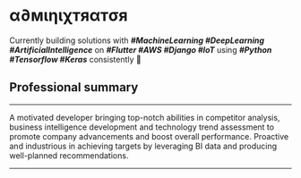 # α∂мιηιχтяαтσя 

Currently building solutions with ***#MachineLearning #DeepLearning #ArtificialIntelligence*** on ***#Flutter #AWS #Django #IoT*** using ***#Python #Tensorflow #Keras*** consistently 🤝

## Professional summary
------------------------------
A motivated developer bringing top-notch abilities in competitor analysis, business intelligence development and technology trend assessment to promote company advancements and boost overall performance. Proactive and industrious in achieving targets by leveraging BI data and producing well-planned recommendations.

------------------------------
<!-- ### Top projects -->

<!--
**Adminixtrator/Adminixtrator** is a ✨ _special_ ✨ repository because its `README.md` (this file) appears on your GitHub profile.

Here are some ideas to get you started:

- 🔭 I’m currently working on ...
- 🌱 I’m currently learning ...
- 👯 I’m looking to collaborate on ...
- 🤔 I’m looking for help with ...
- 💬 Ask me about ...
- 📫 How to reach me: ...
- 😄 Pronouns: ...
- ⚡ Fun fact: ...
-->
